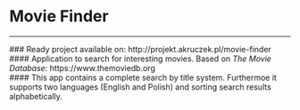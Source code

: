 # Movie Finder
<hr/>
### Ready project available on: http://projekt.akruczek.pl/movie-finder
#### Application to search for interesting movies. Based on <i>The Movie Database</i>: https://www.themoviedb.org <br/>
#### This app contains a complete search by title system. Furthermoe it supports two languages (English and Polish) and sorting search results alphabetically.
